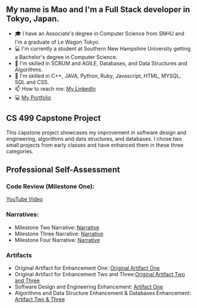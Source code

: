 ## My name is Mao and I'm a Full Stack developer in Tokyo, Japan. 
- 🎓 I have an Associate's degree in Computer Science from SNHU and I'm a graduate of Le Wagon Tokyo.
- 💻 I'm currently a student at Southern New Hampshire University getting a Bachelor's degree in Computer Science. 
- 🌱 I'm skilled in SCRUM and AGILE, Databases, and Data Structures and Algorithms.
- 🫡 I'm skilled in C++, JAVA, Python, Ruby, Javascript, HTML, MYSQL, SQL and CSS.
- 📫 How to reach me: [My LinkedIn](https://www.linkedin.com/in/christiemao/)
- 💻 [My Portfolio](https://gregarious-kleicha-73baa2.netlify.app/)

## CS 499 Capstone Project
This capstone project showcases my improvement in software design and engineering, algorithms and data structures, and databases. I chose two small projects from early classes and have enhanced them in these three categories. 

## Professional Self-Assessment


### Code Review (Milestone One):
[YouTube Video](https://youtu.be/a81oGKTimc8)

### Narratives:
- Milestone Two Narrative: <a href="MilestoneTwoNarrative.pdf">Narrative</a>
- Milestone Three Narrative: <a href="MilestoneThreeNarrative.pdf">Narrative</a>
- Milestone Four Narrative: <a href="MilestoneFourNarrative.pdf">Narrative</a>

### Artifacts
- Original Artifact for Enhancement One: [Original Artifact One](https://github.com/mao-10/CS-320-Project)
- Original Artifact for Enhancement Two and Three:[Original Artifact Two and Three](https://github.com/mao-10/IT-145)
- Software Design and Engineering Enhancement: [Artifact One](https://github.com/mao-10/CS-499-Artifact-One)
- Algorithms and Data Structure Enhancement & Databases Enhancement: [Artifact Two & Three](https://github.com/mao-10/CS-499-Artifact-Three)
  

